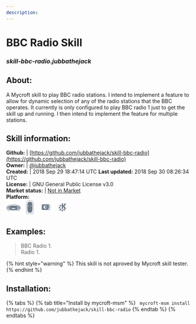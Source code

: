 ```yaml
--- 
description: 
---
```


# BBC Radio Skill  
### _skill-bbc-radio.jubbathejack_  
## About:  
A Mycroft skill to play BBC radio stations. I intend to implement a feature to allow for dynamic
selection of any of the radio stations that the BBC operates. It currently is only configured
to play BBC radio 1 just to get the skill up and running. I then intend to implement the
feature for multiple stations.

## Skill information:  
**Github:** | [https://github.com/jubbathejack/skill-bbc-radio](https://github.com/jubbathejack/skill-bbc-radio)  
**Owner:** | [@jubbathejack](https://github.com/jubbathejack)  
**Created:** | 2018 Sep 29 18:47:14 UTC  **Last updated:** 2018 Sep 30 08:26:34 UTC  
**License:** | GNU General Public License v3.0  
**Market status:** | [Not in Market](https://market.mycroft.ai/skill/)  
**Platform:**  
 ![](../.gitbook/assets/mark-1-icon.png)  ![](../.gitbook/assets/mark-2-icon.png)  ![](../.gitbook/assets/picroft-icon.png)  ![](../.gitbook/assets/kde.png)   
## Examples:  
> BBC Radio 1.  
> Radio 1.  
  
{% hint style="warning" %}
This skill is not aproved by Mycroft skill tester.
{% endhint %}
    
## Installation:  
{% tabs %}
{% tab title="Install by mycroft-msm" %}
``` mycroft-msm install https://github.com/jubbathejack/skill-bbc-radio```
{% endtab %}
  {% endtabs %}
  